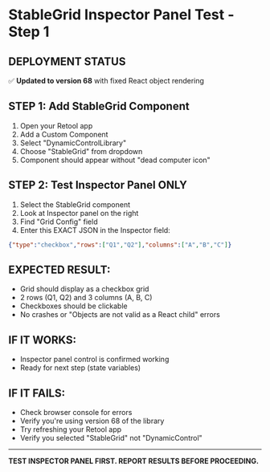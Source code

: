 # StableGrid Inspector Panel Test - Step 1

## DEPLOYMENT STATUS
✅ **Updated to version 68** with fixed React object rendering

## STEP 1: Add StableGrid Component
1. Open your Retool app
2. Add a Custom Component
3. Select "DynamicControlLibrary"
4. Choose "StableGrid" from dropdown
5. Component should appear without "dead computer icon"

## STEP 2: Test Inspector Panel ONLY
1. Select the StableGrid component
2. Look at Inspector panel on the right
3. Find "Grid Config" field
4. Enter this EXACT JSON in the Inspector field:

```json
{"type":"checkbox","rows":["Q1","Q2"],"columns":["A","B","C"]}
```

## EXPECTED RESULT:
- Grid should display as a checkbox grid
- 2 rows (Q1, Q2) and 3 columns (A, B, C)
- Checkboxes should be clickable
- No crashes or "Objects are not valid as a React child" errors

## IF IT WORKS:
- Inspector panel control is confirmed working
- Ready for next step (state variables)

## IF IT FAILS:
- Check browser console for errors
- Verify you're using version 68 of the library
- Try refreshing your Retool app
- Verify you selected "StableGrid" not "DynamicControl"

---
**TEST INSPECTOR PANEL FIRST. REPORT RESULTS BEFORE PROCEEDING.**
